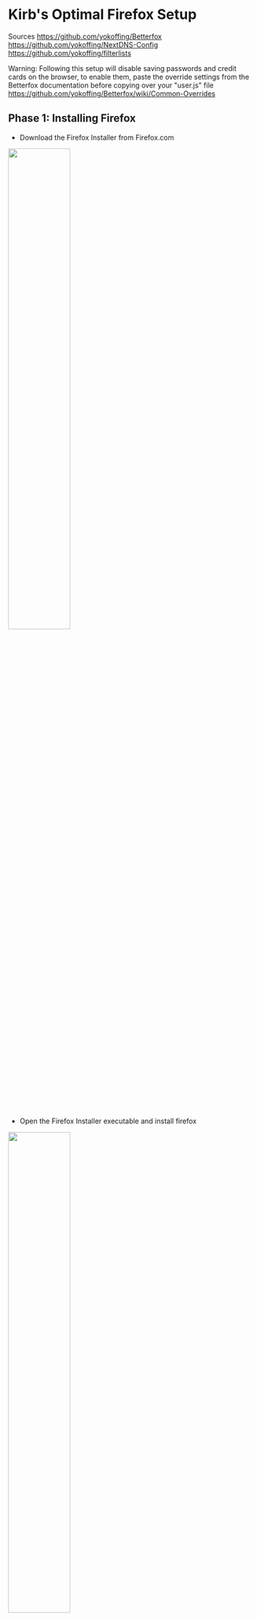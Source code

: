 # Kirb's Optimal Firefox Setup

Sources
https://github.com/yokoffing/Betterfox
https://github.com/yokoffing/NextDNS-Config
https://github.com/yokoffing/filterlists

Warning: Following this setup will disable saving passwords and credit cards on the browser, to enable them, paste the override settings from the Betterfox documentation before copying over your "user.js" file
https://github.com/yokoffing/Betterfox/wiki/Common-Overrides

## Phase 1: Installing Firefox
- Download the Firefox Installer from Firefox.com

<img src="../../media/firefoxsetup/firefoxsetup_001.png" width="50%" style="float: left; margin-right: 10px;">
<div style="clear: both;"></div>

- Open the Firefox Installer executable and install firefox

<img src="../../media/firefoxsetup/firefoxsetup_002.png" width="50%" style="float: left; margin-right: 10px;">
<div style="clear: both;"></div>

<img src="../../media/firefoxsetup/firefoxsetup_003.png" width="50%" style="float: left; margin-right: 10px;">
<div style="clear: both;"></div>

<img src="../../media/firefoxsetup/firefoxsetup_004.png" width="50%" style="float: left; margin-right: 10px;">
<div style="clear: both;"></div>


## Phase 2: Setting up Firefox
- Open Firefox and head to https://github.com/yokoffing/Betterfox

<img src="../../media/firefoxsetup/firefoxsetup_005.png" width="50%" style="float: left; margin-right: 10px;">
<div style="clear: both;"></div>

- Scroll down to "Getting started" and right-click "here"

<img src="../../media/firefoxsetup/firefoxsetup_006.png" width="50%" style="float: left; margin-right: 10px;">
<div style="clear: both;"></div>

- Select "Save Link As..." and save the "user.js" file on your computer

<img src="../../media/firefoxsetup/firefoxsetup_007.png" width="50%" style="float: left; margin-right: 10px;">
<div style="clear: both;"></div>

<img src="../../media/firefoxsetup/firefoxsetup_008.png" width="50%" style="float: left; margin-right: 10px;">
<div style="clear: both;"></div>

- [OPTIONAL BUT RECOMMENDED, FOR SMOOTH SCROLLING]
	- Show in explorer, right-click the "user.js" file and click on "Edit"

	- <img src="../../media/firefoxsetup/firefoxsetup_009.png" width="50%" style="float: left; margin-right: 10px;">
	<div style="clear: both;"></div>

	- <img src="../../media/firefoxsetup/firefoxsetup_010.png" width="50%" style="float: left; margin-right: 10px;">
	<div style="clear: both;"></div>

	- When you get a security warning, click on "Open"

	- <img src="../../media/firefoxsetup/firefoxsetup_011.png" width="50%" style="float: left; margin-right: 10px;">
	<div style="clear: both;"></div>

	- Open "Smoothfox.js" at the top of the betterfox page

	- <img src="../../media/firefoxsetup/firefoxsetup_012.png" width="50%" style="float: left; margin-right: 10px;">
	<div style="clear: both;"></div>

	- Copy the option that fits best with your monitor's refresh rate
		- If you're unsure which one you should choose, use the "recommended for 60hz+ displays" option

		- <img src="../../media/firefoxsetup/firefoxsetup_013.png" width="50%" style="float: left; margin-right: 10px;">
		<div style="clear: both;"></div>

	- Paste it under "SECTION: SMOOTHFOX", for this example I'll use the "recommended for 90hz+ displays" as I have a high refresh-rate monitor

	- <img src="../../media/firefoxsetup/firefoxsetup_014.png" width="50%" style="float: left; margin-right: 10px;">
	<div style="clear: both;"></div>

	- <img src="../../media/firefoxsetup/firefoxsetup_015.png" width="50%" style="float: left; margin-right: 10px;">
	<div style="clear: both;"></div>

	- Save the "user.js" file
- Enter "about:profiles" in the address bar

<img src="../../media/firefoxsetup/firefoxsetup_016.png" width="50%" style="float: left; margin-right: 10px;">
<div style="clear: both;"></div>

- Click on "Create a New Profile"

<img src="../../media/firefoxsetup/firefoxsetup_017.png" width="50%" style="float: left; margin-right: 10px;">
<div style="clear: both;"></div>

- Click on "Next"

<img src="../../media/firefoxsetup/firefoxsetup_018.png" width="50%" style="float: left; margin-right: 10px;">
<div style="clear: both;"></div>

- Name your Firefox Profile and click on "Finish"

<img src="../../media/firefoxsetup/firefoxsetup_019.png" width="50%" style="float: left; margin-right: 10px;">
<div style="clear: both;"></div>

- Under "Profile: Kirb" click on "Open Folder" right next to "Root Directory"

<img src="../../media/firefoxsetup/firefoxsetup_020.png" width="50%" style="float: left; margin-right: 10px;">
<div style="clear: both;"></div>

- This should open your new profile's folder, drag your "user.js" file in there

<img src="../../media/firefoxsetup/firefoxsetup_021.png" width="50%" style="float: left; margin-right: 10px;">
<div style="clear: both;"></div>

<img src="../../media/firefoxsetup/firefoxsetup_022.png" width="50%" style="float: left; margin-right: 10px;">
<div style="clear: both;"></div>


- Open the hamburger menu (3 lines) on the top right
- Click on "Exit"

<img src="../../media/firefoxsetup/firefoxsetup_023.png" width="50%" style="float: left; margin-right: 10px;">
<div style="clear: both;"></div>

- Reopen Firefox

<img src="../../media/firefoxsetup/firefoxsetup_024.png" width="50%" style="float: left; margin-right: 10px;">
<div style="clear: both;"></div>

- Open a new tab

<img src="../../media/firefoxsetup/firefoxsetup_025.png" width="50%" style="float: left; margin-right: 10px;">
<div style="clear: both;"></div>

- If you wish to have a visible toolbar for your bookmarks, right-click on the empty part of the toolbar and set "Bookmarks Toolbar" to "Always Show"

<img src="../../media/firefoxsetup/firefoxsetup_026.png" width="50%" style="float: left; margin-right: 10px;">
<div style="clear: both;"></div>

- Right-click on the "Getting Started" bookmark and delete it

<img src="../../media/firefoxsetup/firefoxsetup_027.png" width="50%" style="float: left; margin-right: 10px;">
<div style="clear: both;"></div>

- If you wish to import bookmarks, browsing history, etc. from your previous browser, click on "Import bookmarks"

<img src="../../media/firefoxsetup/firefoxsetup_028.png" width="50%" style="float: left; margin-right: 10px;">
<div style="clear: both;"></div>

- Select the browser profile you want to import from

<img src="../../media/firefoxsetup/firefoxsetup_029.png" width="50%" style="float: left; margin-right: 10px;">
<div style="clear: both;"></div>

- Click on "Import" and "Done"

<img src="../../media/firefoxsetup/firefoxsetup_030.png" width="50%" style="float: left; margin-right: 10px;">
<div style="clear: both;"></div>

<img src="../../media/firefoxsetup/firefoxsetup_031.png" width="50%" style="float: left; margin-right: 10px;">
<div style="clear: both;"></div>


## Phase 3: Configuring Firefox
- Open https://addons.mozilla.org/blog/ublock-origin-everything-you-need-to-know-about-the-ad-blocker
- Scroll down and click on "Add to Firefox" under "uBlock Origin"

<img src="../../media/firefoxsetup/firefoxsetup_033.png" width="50%" style="float: left; margin-right: 10px;">
<div style="clear: both;"></div>

- Click on "Add"

<img src="../../media/firefoxsetup/firefoxsetup_034.png" width="50%" style="float: left; margin-right: 10px;">
<div style="clear: both;"></div>

- Enable "Allow this extension to run in Private Windows" and click on Okay

<img src="../../media/firefoxsetup/firefoxsetup_035.png" width="50%" style="float: left; margin-right: 10px;">
<div style="clear: both;"></div>

- Click on the uBlock Origin Icon

<img src="../../media/firefoxsetup/firefoxsetup_036.png" width="50%" style="float: left; margin-right: 10px;">
<div style="clear: both;"></div>

- Open the dashboard with the gear icon

<img src="../../media/firefoxsetup/firefoxsetup_037.png" width="50%" style="float: left; margin-right: 10px;">
<div style="clear: both;"></div>

- Open the "Filter lists" tab

<img src="../../media/firefoxsetup/firefoxsetup_038.png" width="50%" style="float: left; margin-right: 10px;">
<div style="clear: both;"></div>

<img src="../../media/firefoxsetup/firefoxsetup_039.png" width="50%" style="float: left; margin-right: 10px;">
<div style="clear: both;"></div>

- Expand all of the categories and enable the following Filter lists:

<img src="../../media/firefoxsetup/firefoxsetup_040.png" width="50%" style="float: left; margin-right: 10px;">
<div style="clear: both;"></div>

	- Block Outsider Intrusion into LAN
	- Easylist - Annoyances
	- uBlock filters - Annoyances

	<img src="../../media/firefoxsetup/firefoxsetup_041.png" width="50%" style="float: left; margin-right: 10px;">
	<div style="clear: both;"></div>

- Open https://github.com/yokoffing/filterlists and press "Subscribe" to the following filterlists:
	- Hagezi's Personal Blocklist
	- Actually Legitimate URL Shortener Tool
	- yokoffing's Annoyance list

	<img src="../../media/firefoxsetup/firefoxsetup_042.png" width="50%" style="float: left; margin-right: 10px;">
	<div style="clear: both;"></div>

	<img src="../../media/firefoxsetup/firefoxsetup_043.png" width="50%" style="float: left; margin-right: 10px;">
	<div style="clear: both;"></div>

	<img src="../../media/firefoxsetup/firefoxsetup_044.png" width="50%" style="float: left; margin-right: 10px;">
	<div style="clear: both;"></div>

	<img src="../../media/firefoxsetup/firefoxsetup_045.png" width="50%" style="float: left; margin-right: 10px;">
	<div style="clear: both;"></div>

	<img src="../../media/firefoxsetup/firefoxsetup_046.png" width="50%" style="float: left; margin-right: 10px;">
	<div style="clear: both;"></div>

	<img src="../../media/firefoxsetup/firefoxsetup_047.png" width="50%" style="float: left; margin-right: 10px;">
	<div style="clear: both;"></div>

- Apply changes & Update now

<img src="../../media/firefoxsetup/firefoxsetup_048.png" width="50%" style="float: left; margin-right: 10px;">
<div style="clear: both;"></div>

- You can now close the uBlock Origin Dashboard!

- For a privacy-friendly drop-in replacement of Google Search, I heavily recommend using Startpage as your search engine. You get the exact same search results, but preserve your online privacy.
	- You can follow the following steps with whatever Search Engine you prefer, it doesn't have to be Startpage!
- Open a new tab and open https://startpage.com

<img src="../../media/firefoxsetup/firefoxsetup_049.png" width="50%" style="float: left; margin-right: 10px;">
<div style="clear: both;"></div>

- Right-click the address bar and select "Add Startpage Search"

<img src="../../media/firefoxsetup/firefoxsetup_050.png" width="50%" style="float: left; margin-right: 10px;">
<div style="clear: both;"></div>

- Go to the firefox settings and under "Search" options:

<img src="../../media/firefoxsetup/firefoxsetup_051.png" width="50%" style="float: left; margin-right: 10px;">
<div style="clear: both;"></div>

<img src="../../media/firefoxsetup/firefoxsetup_052.png" width="50%" style="float: left; margin-right: 10px;">
<div style="clear: both;"></div>

	- Change your default Search Engine to Startpage (Or whatever you prefer) and enable "Use this search engine in Private Windows"

	<img src="../../media/firefoxsetup/firefoxsetup_053.png" width="50%" style="float: left; margin-right: 10px;">
	<div style="clear: both;"></div>

	<img src="../../media/firefoxsetup/firefoxsetup_054.png" width="50%" style="float: left; margin-right: 10px;">
	<div style="clear: both;"></div>

	- Scroll down and remove every listed search engine you don't need, in my setup I'm removing:
		- Google
		- Amazon.com
		- Bing
		- Wikipedia(en)

		<img src="../../media/firefoxsetup/firefoxsetup_055.png" width="50%" style="float: left; margin-right: 10px;">
		<div style="clear: both;"></div>

		<img src="../../media/firefoxsetup/firefoxsetup_056.png" width="50%" style="float: left; margin-right: 10px;">
		<div style="clear: both;"></div>

- Open a new tab and search for something with Startpage
- Open the Settings via the gear icon

<img src="../../media/firefoxsetup/firefoxsetup_057.png" width="50%" style="float: left; margin-right: 10px;">
<div style="clear: both;"></div>

- Change the following settings and then click on "Save your settings"
	- Region filter: For local results, choose your region inside startpage

	<img src="../../media/firefoxsetup/firefoxsetup_058.png" width="50%" style="float: left; margin-right: 10px;">
	<div style="clear: both;"></div>

	- Disable "Promotional messaging"

	<img src="../../media/firefoxsetup/firefoxsetup_059.png" width="50%" style="float: left; margin-right: 10px;">
	<div style="clear: both;"></div>
- Save your Startpage Settings

<img src="../../media/firefoxsetup/firefoxsetup_060.png" width="50%" style="float: left; margin-right: 10px;">
<div style="clear: both;"></div>

- Under "General" options you can choose how you'd like firefox to behave, these are mostly a matter of personal preference. Enable what is most convenient for you
	- Enable "Open previous windows and tabs" if you want your tabs to stay after closing firefox
	- Enable "Confirm before closing multiple tabs" if you want there to be a confirmation window before closing the browser with multiple tabs
	- When you enable "Enable Container Tabs", you can hold down on the "new tab" button to select and open a so-called "Container Tab"
		- Container Tabs let you seperate your browsing activites through different color-coded containers. These containers are isolated from each other, meaning that the logins from your "School" container are completely seperated from the rest of your browser. This lets you stay logged in to your personal Google account while browsing at home. Need to access your school's gmail? Just open gmail in your dedicated "School" container and log in without any crossover, as if it was a new browser.


		<img src="../../media/firefoxsetup/firefoxsetup_061.png" width="50%" style="float: left; margin-right: 10px;">
		<div style="clear: both;"></div>

## Phase 4: NextDNS
- Open https://nextdns.io
- Click on "Try it now"

<img src="../../media/firefoxsetup/firefoxsetup_062.png" width="50%" style="float: left; margin-right: 10px;">
<div style="clear: both;"></div>

- Open the "Security" tab and change the following settings:
	- Enable "DNS Rebinding Protection"
	- Enable "Block Parked Domains"

	<img src="../../media/firefoxsetup/firefoxsetup_063.png" width="50%" style="float: left; margin-right: 10px;">
	<div style="clear: both;"></div>

	<img src="../../media/firefoxsetup/firefoxsetup_064.png" width="50%" style="float: left; margin-right: 10px;">
	<div style="clear: both;"></div>

	<img src="../../media/firefoxsetup/firefoxsetup_065.png" width="50%" style="float: left; margin-right: 10px;">
	<div style="clear: both;"></div>

- Open the "Privacy" tab and do the following:
	- Remove "NextDNS Ads & Trackers Blocklist"

	<img src="../../media/firefoxsetup/firefoxsetup_066.png" width="50%" style="float: left; margin-right: 10px;">
	<div style="clear: both;"></div>

	<img src="../../media/firefoxsetup/firefoxsetup_067.png" width="50%" style="float: left; margin-right: 10px;">
	<div style="clear: both;"></div>

	<img src="../../media/firefoxsetup/firefoxsetup_068.png" width="50%" style="float: left; margin-right: 10px;">
	<div style="clear: both;"></div>

	- Under "Blocklists", click on "Add a Blocklist"
		- Press CTRL+F on your keyboard and search for "Hagezi - Multi Normal"

		<img src="../../media/firefoxsetup/firefoxsetup_069.png" width="50%" style="float: left; margin-right: 10px;">
		<div style="clear: both;"></div>

		- Click on "Add"
			- Unless you know what you're doing, DON'T RANDOMLY ADD BLOCKLISTS. They may no longer be updated, may contain duplicate links or false positives.

			<img src="../../media/firefoxsetup/firefoxsetup_070.png" width="50%" style="float: left; margin-right: 10px;">
			<div style="clear: both;"></div>

	- Under "Native Tracking Protection", click on "Add"
		- Add all of the brands you use. There's no advantage in adding brands you don't have, but there's also no disadvantage in adding unused brands either

		<img src="../../media/firefoxsetup/firefoxsetup_071.png" width="50%" style="float: left; margin-right: 10px;">
		<div style="clear: both;"></div>

		<img src="../../media/firefoxsetup/firefoxsetup_072.png" width="50%" style="float: left; margin-right: 10px;">
		<div style="clear: both;"></div>


	- Enable "Allow Affiliate & Tracking links"
		- Leaving this disabled could cause some false positives when opening email links, your IP Address will be hidden

		<img src="../../media/firefoxsetup/firefoxsetup_073.png" width="50%" style="float: left; margin-right: 10px;">
		<div style="clear: both;"></div>
- Open the "Settings" tab
	- Disable "Enable Logs"
		- If you want to have Logs of your DNS Queries, make sure to set the Storage Location to Switzerland and configure the Retention time

		<img src="../../media/firefoxsetup/firefoxsetup_074.png" width="50%" style="float: left; margin-right: 10px;">
		<div style="clear: both;"></div>

	- Enable "Cache Boost"

	<img src="../../media/firefoxsetup/firefoxsetup_076.png" width="50%" style="float: left; margin-right: 10px;">
	<div style="clear: both;"></div>

	- [Optional] Enable Web3

	<img src="../../media/firefoxsetup/firefoxsetup_077.png" width="50%" style="float: left; margin-right: 10px;">
	<div style="clear: both;"></div>

- Go back to the "Setup" tab

	<img src="../../media/firefoxsetup/firefoxsetup_078.png" width="50%" style="float: left; margin-right: 10px;">
	<div style="clear: both;"></div>

- Copy the link next to "DNS-over-HTTPS" (https://dns.nextdns.io/------)

	<img src="../../media/firefoxsetup/firefoxsetup_079.png" width="50%" style="float: left; margin-right: 10px;">
	<div style="clear: both;"></div>

- Open your Firefox Settings

	<img src="../../media/firefoxsetup/firefoxsetup_080.png" width="50%" style="float: left; margin-right: 10px;">
	<div style="clear: both;"></div>

- Go to "Privacy & Security"
- Scroll all the way down to "DNS over HTTPS"
- Click on either "Increased Protection" or "Max Protection"

	<img src="../../media/firefoxsetup/firefoxsetup_081.png" width="50%" style="float: left; margin-right: 10px;">
	<div style="clear: both;"></div>

- Select "Custom", paste your NextDNS link and press Enter, under your Provider you should now see dns.nextdns.io

	<img src="../../media/firefoxsetup/firefoxsetup_082.png" width="50%" style="float: left; margin-right: 10px;">
	<div style="clear: both;"></div>

Congratulations! You now have an optimal firefox setup that doesn't spy on you, performs like a charm and protects your privacy by blocking online ads and trackers.
